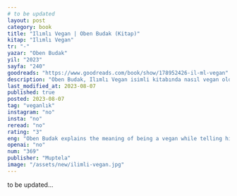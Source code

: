 ```yaml
---
# to be updated
layout: post
category: book
title: "Ilımlı Vegan | Oben Budak (Kitap)"
kitap: "Ilımlı Vegan"
tr: "-"
yazar: "Oben Budak"
yil: "2023"
sayfa: "240"
goodreads: "https://www.goodreads.com/book/show/178952426-il-ml-vegan"
description: "Oben Budak, Ilımlı Vegan isimli kitabında nasıl vegan olduğunu anlatıyor, ayrıca vegan olmanın kendisi icin anlamını açıklıyor."
last_modified_at: 2023-08-07
published: true
posted: 2023-08-07
tag: "veganlık"
instagram: "no"
insta: "no"
reread: "no"
rating: "3"
eng: "Oben Budak explains the meaning of being a vegan while telling his story about how he has become one."
openai: "no"
num: "369"
publisher: "Muptela"
image: "/assets/new/ilimli-vegan.jpg"
---
```


to be updated...
